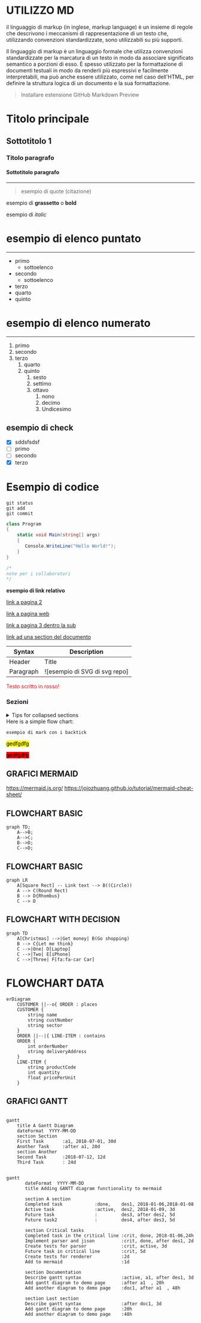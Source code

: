 # UTILIZZO MD

il  linguaggio di markup (in inglese, markup language) è un insieme di regole che descrivono i meccanismi di rappresentazione di un testo che, utilizzando convenzioni standardizzate, sono utilizzabili su più supporti.

Il linguaggio di markup è un linguaggio formale che utilizza convenzioni standardizzate per la marcatura di un testo in modo da associare significato semantico a porzioni di esso. È spesso utilizzato per la formattazione di documenti testuali in modo da renderli più espressivi e facilmente interpretabili, ma può anche essere utilizzato, come nel caso dell'HTML, per definire la struttura logica di un documento e la sua formattazione.

> Installare estensione GitHub Markdown Preview

# Titolo principale
## Sottotitolo 1
### Titolo paragrafo
#### Sottotitolo paragrafo
---

> esempio di quote (citazione)

esempio di __grassetto__ o **bold**

esempio di _italic_

# esempio di elenco puntato
---
- primo
    - sottoelenco
- secondo
    - sottoelenco
- terzo
- quarto
- quinto

# esempio di elenco numerato
---
1. primo
2. secondo
3. terzo
    1. quarto
    2. quinto
        1. sesto
        2. settimo
        3. ottavo
            1. nono
            2. decimo
            3. Undicesimo

## esempio di check
- [x] sddsfsdsf
- [ ] primo
- [ ] secondo
- [x] terzo

# Esempio di codice
```
git status
git add
git commit
```


```c# 
class Program
{
    static void Main(string[] args)
    {
       Console.WriteLine("Hello World!");
    }
}

/*
note per i collaboratori
*/
```

**esempio di link relativo**

[link a pagina 2](02_link.md)

[link a pagina web](https://www.google.com)

[link a pagina 3 dentro la sub](/Esercitazioni/02_md/subfolder/03_link.md)

[link ad una section del documento](#esempio-di-elenco-puntato)

<!-- Commento che non compare nel render markdown -->

| Syntax | Description |
| ----------- | ----------- |
| Header | Title |
| Paragraph | ![esempio di SVG di svg repo]|



<font color="red">Testo scritto in rosso!</font>

### Sezioni

<details>

<summary>Tips for collapsed sections</summary>

### You can add a header

You can add text within a collapsed section. 

You can add an image or a code block, too.

```ruby
   puts "Hello World"
```

</details>
Here is a simple flow chart:

` esempio di mark con i backtick `

<mark>gedfgdfg</mark>

<mark style=" background:red">gedfgdfg</mark>

## GRAFICI MERMAID

https://mermaid.js.org/
https://jojozhuang.github.io/tutorial/mermaid-cheat-sheet/

## FLOWCHART BASIC

```mermaid
graph TD;
    A-->B;
    A-->C;
    B-->D;
    C-->D;
```

## FLOWCHART BASIC

```mermaid
graph LR
    A[Square Rect] -- Link text --> B((Circle))
    A --> C(Round Rect)
    B --> D{Rhombus}
    C --> D
```

## FLOWCHART WITH DECISION

```mermaid
graph TD
    A[Christmas] -->|Get money| B(Go shopping)
    B --> C{Let me think}
    C -->|One| D[Laptop]
    C -->|Two| E[iPhone]
    C -->|Three| F[fa:fa-car Car]
```

# FLOWCHART DATA

```mermaid
erDiagram
    CUSTOMER ||--o{ ORDER : places
    CUSTOMER {
        string name
        string custNumber
        string sector
    }
    ORDER ||--|{ LINE-ITEM : contains
    ORDER {
        int orderNumber
        string deliveryAddress
    }
    LINE-ITEM {
        string productCode
        int quantity
        float pricePerUnit
    }
```

## GRAFICI GANTT

```mermaid

gantt
    title A Gantt Diagram
    dateFormat  YYYY-MM-DD
    section Section
    First Task       :a1, 2018-07-01, 30d
    Another Task     :after a1, 20d
    section Another
    Second Task      :2018-07-12, 12d
    Third Task       : 24d

```

```mermaid

gantt
       dateFormat  YYYY-MM-DD
       title Adding GANTT diagram functionality to mermaid

       section A section
       Completed task            :done,    des1, 2018-01-06,2018-01-08
       Active task               :active,  des2, 2018-01-09, 3d
       Future task               :         des3, after des2, 5d
       Future task2              :         des4, after des3, 5d

       section Critical tasks
       Completed task in the critical line :crit, done, 2018-01-06,24h
       Implement parser and jison          :crit, done, after des1, 2d
       Create tests for parser             :crit, active, 3d
       Future task in critical line        :crit, 5d
       Create tests for renderer           :2d
       Add to mermaid                      :1d

       section Documentation
       Describe gantt syntax               :active, a1, after des1, 3d
       Add gantt diagram to demo page      :after a1  , 20h
       Add another diagram to demo page    :doc1, after a1  , 48h

       section Last section
       Describe gantt syntax               :after doc1, 3d
       Add gantt diagram to demo page      :20h
       Add another diagram to demo page    :48h

```
